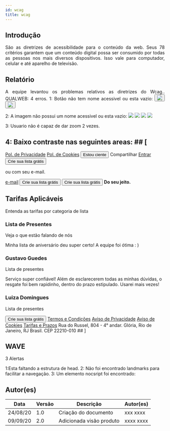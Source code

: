 ```yaml
---
id: wcag
title: wcag
---
```


## Introdução

<p align = "justify">
    São as diretrizes de acessibilidade para o conteúdo da web. Seus 78 critérios garantem que um conteúdo digital possa ser consumido por todas as pessoas nos mais diversos dispositivos. Isso vale para computador, celular e até aparelho de televisão.
</p>

## Relatório

<p align = "justify">
    A equipe levantou os problemas relativos as diretrizes do Wcag..
    QUALWEB: 4 erros.
1: Botão não tem nome acessivel ou esta vazio: <button class="btn btn-social bg-gray-200 hover:bg-gray-300 w-16 h-16 mx-2.5 ml-0 rounded flex items-center justify-center"><img src="img/icons/social-google.svg" class="w-6"></button>
<button class="btn btn-social bg-gray-200 hover:bg-gray-300 w-16 h-16 mx-2.5 rounded flex items-center justify-center"><img src="img/icons/social-fb.png" class="w-6"></button>

2: A imagem não possui um nome acessivel ou esta vazio: <img class="min-w-24 w-24 cursor-pointer" tabindex="0" src="img/logos/logo-icurti-main.svg">
<img src="img/home/banner/campanhas_1.webp" class="banner-left-img max-w-full h-auto relative" style="opacity: 0.858188;">
<img src="img/home/banner/campanhas_2.webp" class="banner-left-img max-w-full h-auto relative" style="opacity: 0.858188;">
<img src="img/home/banner/campanhas_3.webp" class="banner-left-img max-w-full h-auto relative" style="opacity: 0.858188;">

3: Usuario não é capaz de dar zoom 2 vezes.
<meta name="viewport" content="width=device-width, initial-scale=1, maximum-scale=1, user-scalable=no, shrink-to-fit=no">

## 4: Baixo contraste nas seguintes areas: ## [
<a href="https://media-production.icurti.com/docs/politica-privacidade.pdf" target="_blank" class="text-green">Pol. de Privacidade</a>
<a href="https://media-production.icurti.com/docs/politica-cookie.pdf" target="_blank" class="text-green">Pol. de Cookies</a>
<button class="border border-solid border-white bg-icurti text-white font-bold py-2 px-4 rounded whitespace-nowrap"> Estou ciente </button>
<span class="ml-2 text-secondary-color text-xs font-bold hidden lg:block">Compartilhar</span>
<a class="font-normal hidden hover:underline hover:underline-offset-4 lg:block text-[#71BD00] text-xs w-18" href="/open/sign-in">Entrar</a>
<button tabindex="0" class="!bg-[#71BD00] button button--list font-medium hidden lg:block px-8 py-2 rounded text-white text-xs"> Crie sua lista grátis </button>
<p class="text-slate-400 text-base font-bold text-center"> ou com seu e-mail. </p>
<a class="underline underline-offset-4" href="/open/sign-in">e-mail</a>
<button class="button button--list text-sm text-white font-bold py-4 px-8 rounded w-full" tabindex="0"> Crie sua lista grátis </button>
<button class="button button--list text-base sm:text-xl text-white font-bold py-2 px-20 sm:px-24 rounded max-w-max mx-auto" tabindex="0"> Crie sua lista grátis </button>
<strong class="text-link font-bold inline-block">Do seu jeito.</strong>
<h2 class="text-3xl sm:text-4xl lg:text-5xl font-gt-walsheim font-bold typo-three--gradient"> Tarifas Aplicáveis </h2>
<p class="text-2xl sm:text-3xl lg:text-[34px] xl:text-[46px] font-gt-walsheim text-secondary-color text-center max-[470px]:max-w-[17ch]"> Entenda as tarifas por categoria de lista </p>
<h3 class="text-xl xl:text-3xl text-green text-center font-gt-walsheim font-bold mt-5 xl:mt-10 h-[56px] lg:h-auto"> Lista de Presentes </h3>
<p class="text-2xl sm:text-3xl lg:text-[34px] xl:text-[46px] font-gt-walsheim text-secondary-color text-center max-[470px]:max-w-[17ch]"> Veja o que estão falando de nós </p>
<p dir="ltr" class="mt-3 text-left"> Minha lista de aniversário deu super certo! A equipe foi ótima : ) </p>
<h3 dir="ltr" class="text-primary-color font-bold"> Gustavo Guedes </h3>
<p dir="ltr" class="text-white"> Lista de presentes </p>
<p dir="ltr" class="mt-3 text-left"> Serviço super confiável! Além de esclarecerem todas as minhas dúvidas, o resgate foi bem rapidinho, dentro do prazo estipulado. Usarei mais vezes! </p>
<h3 dir="ltr" class="text-primary-color font-bold"> Luiza Domingues </h3>
<p dir="ltr" class="text-white text-secondary-color"> Lista de presentes </p>
<button class="button button--list text-base sm:text-xl text-white font-bold py-2 px-20 sm:px-24 rounded max-w-max mx-auto" tabindex="0"> Crie sua lista grátis </button>
<a target="_blank" href="https://media-production.icurti.com/docs/termos-condicoes.pdf" class="text-white text-lg font-bold hover:underline hover:underline-offset-2">Termos e Condições</a>
<a target="_blank" href="https://media-production.icurti.com/docs/politica-privacidade.pdf" class="text-white text-lg font-bold hover:underline hover:underline-offset-2">Aviso de Privacidade</a>
<a target="_blank" href="https://media-production.icurti.com/docs/politica-cookie.pdf" class="text-white text-lg font-bold hover:underline hover:underline-offset-2">Aviso de Cookies</a>
<a target="_blank" href="https://media-production.icurti.com/docs/tarifas-prazos.pdf" class="text-white text-lg font-bold hover:underline hover:underline-offset-2">Tarifas e Prazos</a>
<span class="text-footer-copy">Rua do Russel, 804 - 4° andar. Glória, Rio de Janeiro, RJ Brasil. CEP 22210-010</span>
## ]


## WAVE
3 Alertas

1:Esta faltando a estrutura de head.
2: Não foi encontrado landmarks para facilitar a navegação.
3: Um elemento nocsript foi encontrado:
<iframe src="https://www.googletagmanager.com/ns.html?id=GTM-N7FNQLFM" height="0" width="0" style="display: none; visibility: hidden" ></iframe >  
</p>

 

## Autor(es)
| Data | Versão | Descrição | Autor(es) |
| -- | -- | -- | -- |
| 24/08/20 | 1.0 | Criação do documento | xxx xxxx | 
| 09/09/20 | 2.0 | Adicionada visão produto | xxxx xxxx | 
